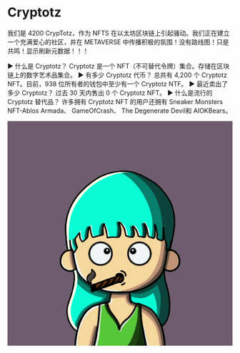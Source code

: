 # Cryptotz

我们是 4200 CrypTotz，作为 NFTS 在以太坊区块链上引起骚动。我们正在建立一个充满爱心的社区，并在 METAVERSE 中传播积极的氛围！没有路线图！只是共鸣！显示刷新元数据！！！

▶ 什么是 Cryptotz？
Cryptotz 是一个 NFT（不可替代令牌）集合。存储在区块链上的数字艺术品集合。
▶ 有多少 Cryptotz 代币？
总共有 4,200 个 Cryptotz NFT。目前，938 位所有者的钱包中至少有一个 Cryptotz NTF。
▶ 最近卖出了多少 Cryptotz？
过去 30 天内售出 0 个 Cryptotz NFT。
▶ 什么是流行的 Cryptotz 替代品？
许多拥有 Cryptotz NFT 的用户还拥有 Sneaker Monsters NFT-Ablos Armada、 GameOfCrash、 The Degenerate Devil和 AIOKBears。

![nft](unnamed.png)
